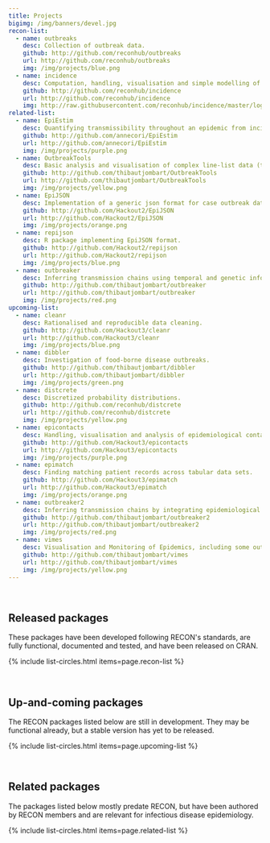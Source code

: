 ```yaml
---
title: Projects
bigimg: /img/banners/devel.jpg
recon-list:
  - name: outbreaks
    desc: Collection of outbreak data.
    github: http://github.com/reconhub/outbreaks
    url: http://github.com/reconhub/outbreaks
    img: /img/projects/blue.png
  - name: incidence
    desc: Computation, handling, visualisation and simple modelling of incidence.
    github: http://github.com/reconhub/incidence
    url: http://github.com/reconhub/incidence
    img: http://raw.githubusercontent.com/reconhub/incidence/master/logo/logo.png
related-list:
  - name: EpiEstim
    desc: Quantifying transmissibility throughout an epidemic from incidence time series.
    github: http://github.com/annecori/EpiEstim
    url: http://github.com/annecori/EpiEstim
    img: /img/projects/purple.png
  - name: OutbreakTools
    desc: Basic analysis and visualisation of complex line-list data (to be replaced by <i>incidence</i> and <i>epicontacts</i>).
    github: http://github.com/thibautjombart/OutbreakTools
    url: http://github.com/thibautjombart/OutbreakTools
    img: /img/projects/yellow.png
  - name: EpiJSON
    desc: Implementation of a generic json format for case outbreak data.
    github: http://github.com/Hackout2/EpiJSON
    url: http://github.com/Hackout2/EpiJSON
    img: /img/projects/orange.png
  - name: repijson
    desc: R package implementing EpiJSON format.
    github: http://github.com/Hackout2/repijson
    url: http://github.com/Hackout2/repijson
    img: /img/projects/blue.png
  - name: outbreaker
    desc: Inferring transmission chains using temporal and genetic information.
    github: http://github.com/thibautjombart/outbreaker
    url: http://github.com/thibautjombart/outbreaker
    img: /img/projects/red.png
upcoming-list:
  - name: cleanr
    desc: Rationalised and reproducible data cleaning.
    github: http://github.com/Hackout3/cleanr
    url: http://github.com/Hackout3/cleanr
    img: /img/projects/blue.png
  - name: dibbler
    desc: Investigation of food-borne disease outbreaks.
    github: http://github.com/thibautjombart/dibbler
    url: http://github.com/thibautjombart/dibbler
    img: /img/projects/green.png
  - name: distcrete
    desc: Discretized probability distributions.
    github: http://github.com/reconhub/distcrete
    url: http://github.com/reconhub/distcrete
    img: /img/projects/yellow.png
  - name: epicontacts
    desc: Handling, visualisation and analysis of epidemiological contacts.
    github: http://github.com/Hackout3/epicontacts
    url: http://github.com/Hackout3/epicontacts
    img: /img/projects/purple.png
  - name: epimatch
    desc: Finding matching patient records across tabular data sets.
    github: http://github.com/Hackout3/epimatch
    url: http://github.com/Hackout3/epimatch
    img: /img/projects/orange.png
  - name: outbreaker2
    desc: Inferring transmission chains by integrating epidemiological and genetic data.
    github: http://github.com/thibautjombart/outbreaker2
    url: http://github.com/thibautjombart/outbreaker2
    img: /img/projects/red.png
  - name: vimes
    desc: Visualisation and Monitoring of Epidemics, including some outbreak detection algorithms.
    github: http://github.com/thibautjombart/vimes
    url: http://github.com/thibautjombart/vimes
    img: /img/projects/yellow.png
---
```




<br>

## Released packages
These packages have been developed following RECON's standards, are fully functional, documented and tested, and have been released on CRAN.

{% include list-circles.html items=page.recon-list %}




<br>

## Up-and-coming packages
The RECON packages listed below are still in development. They may be functional already, but a stable version has yet to be released.

{% include list-circles.html items=page.upcoming-list %}




<br>

## Related packages
The packages listed below mostly predate RECON, but have been authored by RECON members and are relevant for infectious disease epidemiology.

{% include list-circles.html items=page.related-list %}
